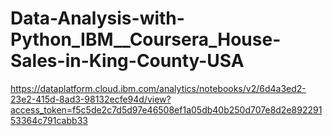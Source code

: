 # Data-Analysis-with-Python_IBM__Coursera_House-Sales-in-King-County-USA

https://dataplatform.cloud.ibm.com/analytics/notebooks/v2/6d4a3ed2-23e2-415d-8ad3-98132ecfe94d/view?access_token=f5c5de2c7d5d97e46508ef1a05db40b250d707e8d2e89229153364c791cabb33
